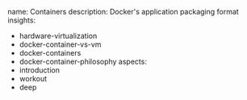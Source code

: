 name: Containers
description: Docker's application packaging format
insights:
  - hardware-virtualization
  - docker-container-vs-vm
  - docker-containers
  - docker-container-philosophy
aspects:
  - introduction
  - workout
  - deep
